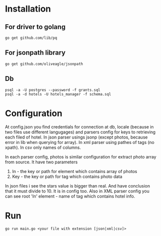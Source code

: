 # Installation

## For driver to golang
```
go get github.com/lib/pq
```

## For jsonpath library
```
go get github.com/oliveagle/jsonpath
```

## Db

```
psql -a -U postgres --password -f grants.sql
psql -a -d hotels -U hotels_manager -f schema.sql
```



# Configuration
At config.json you find credentials for connection at db, locale (because in two files use different langugages) and parsers config
for keys to retrieving each filed of hotel.
In json parser usings jsonp (except photos, because error in lib when querying for array).
In xml parser using pathes of tags (no xpath).
In csv only names of columns.

In each parser config, photos is similar configuration for extract photo array from source. It have two parameters
1) In - the key or path for element which contains array of photos
2) Key - the key or path for tag which contains photo data

In json files i see the stars value is bigger than real. And have conclusion that it must divide to 10. It is in config too.
Also in XML parser config you can see root 'In' element - name of tag which contains hotel info.


# Run
```
go run main.go <your file with extension [json|xml|csv]>
```
